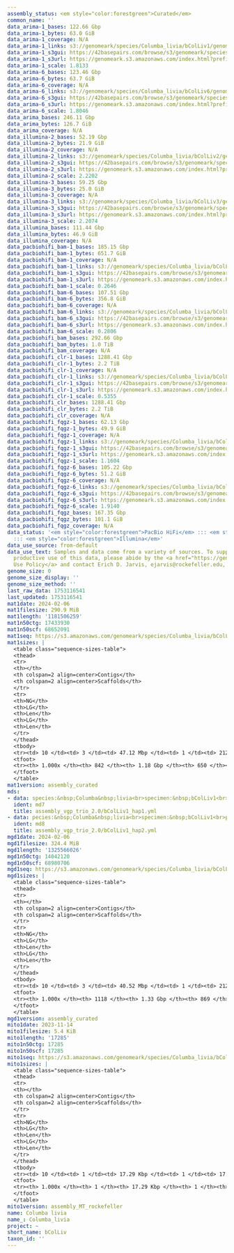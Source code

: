```yaml
---
assembly_status: <em style="color:forestgreen">Curated</em>
common_name: ''
data_arima-1_bases: 122.66 Gbp
data_arima-1_bytes: 63.0 GiB
data_arima-1_coverage: N/A
data_arima-1_links: s3://genomeark/species/Columba_livia/bColLiv1/genomic_data/arima/<br>
data_arima-1_s3gui: https://42basepairs.com/browse/s3/genomeark/species/Columba_livia/bColLiv1/genomic_data/arima/
data_arima-1_s3url: https://genomeark.s3.amazonaws.com/index.html?prefix=species/Columba_livia/bColLiv1/genomic_data/arima/
data_arima-1_scale: 1.8133
data_arima-6_bases: 123.46 Gbp
data_arima-6_bytes: 63.7 GiB
data_arima-6_coverage: N/A
data_arima-6_links: s3://genomeark/species/Columba_livia/bColLiv6/genomic_data/arima/<br>
data_arima-6_s3gui: https://42basepairs.com/browse/s3/genomeark/species/Columba_livia/bColLiv6/genomic_data/arima/
data_arima-6_s3url: https://genomeark.s3.amazonaws.com/index.html?prefix=species/Columba_livia/bColLiv6/genomic_data/arima/
data_arima-6_scale: 1.8046
data_arima_bases: 246.11 Gbp
data_arima_bytes: 126.7 GiB
data_arima_coverage: N/A
data_illumina-2_bases: 52.19 Gbp
data_illumina-2_bytes: 21.9 GiB
data_illumina-2_coverage: N/A
data_illumina-2_links: s3://genomeark/species/Columba_livia/bColLiv2/genomic_data/illumina/<br>
data_illumina-2_s3gui: https://42basepairs.com/browse/s3/genomeark/species/Columba_livia/bColLiv2/genomic_data/illumina/
data_illumina-2_s3url: https://genomeark.s3.amazonaws.com/index.html?prefix=species/Columba_livia/bColLiv2/genomic_data/illumina/
data_illumina-2_scale: 2.2202
data_illumina-3_bases: 59.25 Gbp
data_illumina-3_bytes: 25.0 GiB
data_illumina-3_coverage: N/A
data_illumina-3_links: s3://genomeark/species/Columba_livia/bColLiv3/genomic_data/illumina/<br>
data_illumina-3_s3gui: https://42basepairs.com/browse/s3/genomeark/species/Columba_livia/bColLiv3/genomic_data/illumina/
data_illumina-3_s3url: https://genomeark.s3.amazonaws.com/index.html?prefix=species/Columba_livia/bColLiv3/genomic_data/illumina/
data_illumina-3_scale: 2.2074
data_illumina_bases: 111.44 Gbp
data_illumina_bytes: 46.9 GiB
data_illumina_coverage: N/A
data_pacbiohifi_bam-1_bases: 185.15 Gbp
data_pacbiohifi_bam-1_bytes: 651.7 GiB
data_pacbiohifi_bam-1_coverage: N/A
data_pacbiohifi_bam-1_links: s3://genomeark/species/Columba_livia/bColLiv1/genomic_data/pacbio_hifi/<br>
data_pacbiohifi_bam-1_s3gui: https://42basepairs.com/browse/s3/genomeark/species/Columba_livia/bColLiv1/genomic_data/pacbio_hifi/
data_pacbiohifi_bam-1_s3url: https://genomeark.s3.amazonaws.com/index.html?prefix=species/Columba_livia/bColLiv1/genomic_data/pacbio_hifi/
data_pacbiohifi_bam-1_scale: 0.2646
data_pacbiohifi_bam-6_bases: 107.51 Gbp
data_pacbiohifi_bam-6_bytes: 356.8 GiB
data_pacbiohifi_bam-6_coverage: N/A
data_pacbiohifi_bam-6_links: s3://genomeark/species/Columba_livia/bColLiv6/genomic_data/pacbio_hifi/<br>
data_pacbiohifi_bam-6_s3gui: https://42basepairs.com/browse/s3/genomeark/species/Columba_livia/bColLiv6/genomic_data/pacbio_hifi/
data_pacbiohifi_bam-6_s3url: https://genomeark.s3.amazonaws.com/index.html?prefix=species/Columba_livia/bColLiv6/genomic_data/pacbio_hifi/
data_pacbiohifi_bam-6_scale: 0.2806
data_pacbiohifi_bam_bases: 292.66 Gbp
data_pacbiohifi_bam_bytes: 1.0 TiB
data_pacbiohifi_bam_coverage: N/A
data_pacbiohifi_clr-1_bases: 1288.41 Gbp
data_pacbiohifi_clr-1_bytes: 2.2 TiB
data_pacbiohifi_clr-1_coverage: N/A
data_pacbiohifi_clr-1_links: s3://genomeark/species/Columba_livia/bColLiv1/genomic_data/pacbio_hifi/<br>
data_pacbiohifi_clr-1_s3gui: https://42basepairs.com/browse/s3/genomeark/species/Columba_livia/bColLiv1/genomic_data/pacbio_hifi/
data_pacbiohifi_clr-1_s3url: https://genomeark.s3.amazonaws.com/index.html?prefix=species/Columba_livia/bColLiv1/genomic_data/pacbio_hifi/
data_pacbiohifi_clr-1_scale: 0.5355
data_pacbiohifi_clr_bases: 1288.41 Gbp
data_pacbiohifi_clr_bytes: 2.2 TiB
data_pacbiohifi_clr_coverage: N/A
data_pacbiohifi_fqgz-1_bases: 62.13 Gbp
data_pacbiohifi_fqgz-1_bytes: 49.9 GiB
data_pacbiohifi_fqgz-1_coverage: N/A
data_pacbiohifi_fqgz-1_links: s3://genomeark/species/Columba_livia/bColLiv1/genomic_data/pacbio_hifi/<br>
data_pacbiohifi_fqgz-1_s3gui: https://42basepairs.com/browse/s3/genomeark/species/Columba_livia/bColLiv1/genomic_data/pacbio_hifi/
data_pacbiohifi_fqgz-1_s3url: https://genomeark.s3.amazonaws.com/index.html?prefix=species/Columba_livia/bColLiv1/genomic_data/pacbio_hifi/
data_pacbiohifi_fqgz-1_scale: 1.1604
data_pacbiohifi_fqgz-6_bases: 105.22 Gbp
data_pacbiohifi_fqgz-6_bytes: 51.2 GiB
data_pacbiohifi_fqgz-6_coverage: N/A
data_pacbiohifi_fqgz-6_links: s3://genomeark/species/Columba_livia/bColLiv6/genomic_data/pacbio_hifi/<br>
data_pacbiohifi_fqgz-6_s3gui: https://42basepairs.com/browse/s3/genomeark/species/Columba_livia/bColLiv6/genomic_data/pacbio_hifi/
data_pacbiohifi_fqgz-6_s3url: https://genomeark.s3.amazonaws.com/index.html?prefix=species/Columba_livia/bColLiv6/genomic_data/pacbio_hifi/
data_pacbiohifi_fqgz-6_scale: 1.9140
data_pacbiohifi_fqgz_bases: 167.35 Gbp
data_pacbiohifi_fqgz_bytes: 101.1 GiB
data_pacbiohifi_fqgz_coverage: N/A
data_status: '<em style="color:forestgreen">PacBio HiFi</em> ::: <em style="color:forestgreen">Arima</em>
  ::: <em style="color:forestgreen">Illumina</em>'
data_use_source: from-default
data_use_text: Samples and data come from a variety of sources. To support fair and
  productive use of this data, please abide by the <a href="https://genome10k.soe.ucsc.edu/data-use-policies/">Data
  Use Policy</a> and contact Erich D. Jarvis, ejarvis@rockefeller.edu, with any questions.
genome_size: 0
genome_size_display: ''
genome_size_method: ''
last_raw_data: 1753116541
last_updated: 1753116541
mat1date: 2024-02-06
mat1filesize: 290.9 MiB
mat1length: '1181506259'
mat1n50ctg: 17433930
mat1n50scf: 68652091
mat1seq: https://s3.amazonaws.com/genomeark/species/Columba_livia/bColLiv1/assembly_curated/bColLiv1.mat.cur.20240206.fasta.gz
mat1sizes: |
  <table class="sequence-sizes-table">
  <thead>
  <tr>
  <th></th>
  <th colspan=2 align=center>Contigs</th>
  <th colspan=2 align=center>Scaffolds</th>
  </tr>
  <tr>
  <th>NG</th>
  <th>LG</th>
  <th>Len</th>
  <th>LG</th>
  <th>Len</th>
  </tr>
  </thead>
  <tbody>
  <tr><td> 10 </td><td> 3 </td><td> 47.12 Mbp </td><td> 1 </td><td> 212.75 Mbp </td></tr><tr><td> 20 </td><td> 6 </td><td> 34.65 Mbp </td><td> 2 </td><td> 160.37 Mbp </td></tr><tr><td> 30 </td><td> 10 </td><td> 22.43 Mbp </td><td> 2 </td><td> 160.37 Mbp </td></tr><tr><td> 40 </td><td> 15 </td><td> 20.61 Mbp </td><td> 3 </td><td> 121.99 Mbp </td></tr><tr style="background-color:#cccccc;"><td> 50 </td><td> 22 </td><td style="background-color:#88ff88;"> 17.43 Mbp </td><td> 5 </td><td style="background-color:#88ff88;"> 68.65 Mbp </td></tr><tr><td> 60 </td><td> 30 </td><td> 12.09 Mbp </td><td> 7 </td><td> 39.94 Mbp </td></tr><tr><td> 70 </td><td> 42 </td><td> 7.10 Mbp </td><td> 11 </td><td> 22.43 Mbp </td></tr><tr><td> 80 </td><td> 62 </td><td> 4.33 Mbp </td><td> 17 </td><td> 14.46 Mbp </td></tr><tr><td> 90 </td><td> 108 </td><td> 1.32 Mbp </td><td> 36 </td><td> 2.79 Mbp </td></tr><tr><td> 100 </td><td> 842 </td><td> 14.45 Kbp </td><td> 650 </td><td> 15.17 Kbp </td></tr></tbody>
  <tfoot>
  <tr><th> 1.000x </th><th> 842 </th><th> 1.18 Gbp </th><th> 650 </th><th> 1.18 Gbp </th></tr>
  </tfoot>
  </table>
mat1version: assembly_curated
mds:
- data: species:&nbsp;Columba&nbsp;livia<br>specimen:&nbsp;bColLiv1<br>projects:&nbsp;<br>&nbsp;&nbsp;-&nbsp;vgp<br>assembled_by_group:&nbsp;Rockefeller<br>data_location:&nbsp;S3<br>release_to:&nbsp;S3<br>haplotype_to_curate:&nbsp;hap1&nbsp;(pat)<br>hap1&nbsp;(pat):&nbsp;s3://genomeark/species/Columba_livia/bColLiv1/assembly_vgp_trio_2.0/evaluation/bColLiv1.trio.hap1.20231102.fasta.gz<br>hap2&nbsp;(mat):&nbsp;s3://genomeark/species/Columba_livia/bColLiv1/assembly_vgp_trio_2.0/evaluation/bColLiv1.trio.hap2.20231102.fasta.gz<br>pretext_hap1:&nbsp;s3://genomeark/species/Columba_livia/bColLiv1/assembly_vgp_trio_2.0/evaluation/hap1/pretext/bColLiv1_hap1__s2_heatmap.pretext<br>pretext_hap2:&nbsp;s3://genomeark/species/Columba_livia/bColLiv1/assembly_vgp_trio_2.0/evaluation/hap2/pretext/bColLiv1_hap2__s2_heatmap.pretext<br>kmer_spectra_img:&nbsp;s3://genomeark/species/Columba_livia/bColLiv1/assembly_vgp_trio_2.0/evaluation/merqury/bColLiv1_png/<br>pacbio_read_dir:&nbsp;&nbsp;s3://genomeark/species/Columba_livia/bColLiv1/genomic_data/pacbio_hifi/<br>pacbio_read_type:&nbsp;hifi<br>hic_read_dir:&nbsp;s3://genomeark/species/Columba_livia/bColLiv1/genomic_data/arima/<br>mito:&nbsp;s3://genomeark/species/Columba_livia/bColLiv1/assembly_MT_rockefeller/bColLiv1.MT.20231114.fasta.gz<br>pipeline:&nbsp;<br>&nbsp;&nbsp;&nbsp;&nbsp;&nbsp;&nbsp;&nbsp;&nbsp;-&nbsp;Hifiasm&nbsp;+&nbsp;trio&nbsp;phasing&nbsp;0.19.7&nbsp;+&nbsp;galaxy1<br>&nbsp;&nbsp;&nbsp;&nbsp;&nbsp;&nbsp;&nbsp;&nbsp;-&nbsp;purge_dups&nbsp;(1.2.6&nbsp;+&nbsp;galaxy0)<br>&nbsp;&nbsp;&nbsp;&nbsp;&nbsp;&nbsp;&nbsp;&nbsp;-&nbsp;yahs&nbsp;(1.2a.2&nbsp;+&nbsp;galaxy0)<br>&nbsp;&nbsp;&nbsp;&nbsp;&nbsp;&nbsp;&nbsp;&nbsp;-&nbsp;mitoHiFi&nbsp;(3.0&nbsp;+&nbsp;galaxy0)<br>notes:&nbsp;This&nbsp;was&nbsp;a&nbsp;Hifiasm&nbsp;+&nbsp;trio&nbsp;assembly&nbsp;of&nbsp;bColLiv1,&nbsp;resulting&nbsp;in&nbsp;two&nbsp;complete&nbsp;haplotypes&nbsp;(maternal&nbsp;and&nbsp;paternal).&nbsp;HiC&nbsp;scaffolding&nbsp;was&nbsp;performed&nbsp;with&nbsp;YaHS.&nbsp;The&nbsp;HiC&nbsp;prep&nbsp;kit&nbsp;used&nbsp;was&nbsp;Arima&nbsp;library&nbsp;prep.&nbsp;The&nbsp;HiC&nbsp;reads&nbsp;needed&nbsp;to&nbsp;have&nbsp;5&nbsp;bp&nbsp;trimmed&nbsp;from&nbsp;the&nbsp;5'&nbsp;end&nbsp;due&nbsp;to&nbsp;adapter&nbsp;left&nbsp;over&nbsp;from&nbsp;the&nbsp;Arima&nbsp;library&nbsp;prep&nbsp;kit.&nbsp;The&nbsp;order&nbsp;and&nbsp;orientation&nbsp;of&nbsp;scaffolds&nbsp;is&nbsp;uncertain&nbsp;in&nbsp;the&nbsp;W&nbsp;chromosome&nbsp;due&nbsp;to&nbsp;contiguity&nbsp;dropouts.<br>
  ident: md7
  title: assembly_vgp_trio_2.0/bColLiv1_hap1.yml
- data: pecies:&nbsp;Columba&nbsp;livia<br>specimen:&nbsp;bColLiv1<br>projects:&nbsp;<br>&nbsp;&nbsp;-&nbsp;vgp<br>assembled_by_group:&nbsp;Rockefeller<br>data_location:&nbsp;S3<br>release_to:&nbsp;S3<br>haplotype_to_curate:&nbsp;hap2&nbsp;(mat)<br>hap1&nbsp;(pat):&nbsp;s3://genomeark/species/Columba_livia/bColLiv1/assembly_vgp_trio_2.0/evaluation/bColLiv1.trio.hap1.20231102.fasta.gz<br>hap2&nbsp;(mat):&nbsp;s3://genomeark/species/Columba_livia/bColLiv1/assembly_vgp_trio_2.0/evaluation/bColLiv1.trio.hap2.20231102.fasta.gz<br>pretext_hap1:&nbsp;s3://genomeark/species/Columba_livia/bColLiv1/assembly_vgp_trio_2.0/evaluation/hap1/pretext/bColLiv1_hap1__s2_heatmap.pretext<br>pretext_hap2:&nbsp;s3://genomeark/species/Columba_livia/bColLiv1/assembly_vgp_trio_2.0/evaluation/hap2/pretext/bColLiv1_hap2__s2_heatmap.pretext<br>kmer_spectra_img:&nbsp;s3://genomeark/species/Columba_livia/bColLiv1/assembly_vgp_trio_2.0/evaluation/merqury/bColLiv1_png/<br>pacbio_read_dir:&nbsp;&nbsp;s3://genomeark/species/Columba_livia/bColLiv1/genomic_data/pacbio_hifi/<br>pacbio_read_type:&nbsp;hifi<br>hic_read_dir:&nbsp;s3://genomeark/species/Columba_livia/bColLiv1/genomic_data/arima/<br>mito:&nbsp;s3://genomeark/species/Columba_livia/bColLiv1/assembly_MT_rockefeller/bColLiv1.MT.20231114.fasta.gz<br>pipeline:&nbsp;<br>&nbsp;&nbsp;&nbsp;&nbsp;&nbsp;&nbsp;&nbsp;&nbsp;-&nbsp;Hifiasm&nbsp;+&nbsp;trio&nbsp;phasing&nbsp;(0.19.7&nbsp;+&nbsp;galaxy1)<br>&nbsp;&nbsp;&nbsp;&nbsp;&nbsp;&nbsp;&nbsp;&nbsp;-&nbsp;yahs&nbsp;(1.2a.2&nbsp;+&nbsp;galaxy0)<br>&nbsp;&nbsp;&nbsp;&nbsp;&nbsp;&nbsp;&nbsp;&nbsp;-&nbsp;mitoHiFi&nbsp;(3.0&nbsp;+&nbsp;galaxy0)<br>notes:&nbsp;This&nbsp;was&nbsp;a&nbsp;Hifiasm&nbsp;+&nbsp;trio&nbsp;assembly&nbsp;of&nbsp;bColLiv1,&nbsp;resulting&nbsp;in&nbsp;two&nbsp;complete&nbsp;haplotypes&nbsp;(maternal&nbsp;and&nbsp;paternal).&nbsp;HiC&nbsp;scaffolding&nbsp;was&nbsp;performed&nbsp;with&nbsp;YaHS.&nbsp;The&nbsp;HiC&nbsp;prep&nbsp;kit&nbsp;used&nbsp;was&nbsp;Arima&nbsp;library&nbsp;prep.&nbsp;The&nbsp;HiC&nbsp;reads&nbsp;needed&nbsp;to&nbsp;have&nbsp;5&nbsp;bp&nbsp;trimmed&nbsp;from&nbsp;the&nbsp;5'&nbsp;end&nbsp;due&nbsp;to&nbsp;adapter&nbsp;left&nbsp;over&nbsp;from&nbsp;the&nbsp;Arima&nbsp;library&nbsp;prep&nbsp;kit.&nbsp;<br>
  ident: md8
  title: assembly_vgp_trio_2.0/bColLiv1_hap2.yml
mgd1date: 2024-02-06
mgd1filesize: 324.4 MiB
mgd1length: '1325566026'
mgd1n50ctg: 14042120
mgd1n50scf: 68980706
mgd1seq: https://s3.amazonaws.com/genomeark/species/Columba_livia/bColLiv1/assembly_curated/bColLiv1.pat.W.cur.20240206.fasta.gz
mgd1sizes: |
  <table class="sequence-sizes-table">
  <thead>
  <tr>
  <th></th>
  <th colspan=2 align=center>Contigs</th>
  <th colspan=2 align=center>Scaffolds</th>
  </tr>
  <tr>
  <th>NG</th>
  <th>LG</th>
  <th>Len</th>
  <th>LG</th>
  <th>Len</th>
  </tr>
  </thead>
  <tbody>
  <tr><td> 10 </td><td> 3 </td><td> 40.52 Mbp </td><td> 1 </td><td> 212.39 Mbp </td></tr><tr><td> 20 </td><td> 8 </td><td> 29.35 Mbp </td><td> 2 </td><td> 163.73 Mbp </td></tr><tr><td> 30 </td><td> 13 </td><td> 21.50 Mbp </td><td> 3 </td><td> 122.09 Mbp </td></tr><tr><td> 40 </td><td> 20 </td><td> 17.18 Mbp </td><td> 4 </td><td> 84.82 Mbp </td></tr><tr style="background-color:#cccccc;"><td> 50 </td><td> 28 </td><td style="background-color:#88ff88;"> 14.04 Mbp </td><td> 6 </td><td style="background-color:#88ff88;"> 68.98 Mbp </td></tr><tr><td> 60 </td><td> 40 </td><td> 8.85 Mbp </td><td> 8 </td><td> 41.45 Mbp </td></tr><tr><td> 70 </td><td> 59 </td><td> 5.96 Mbp </td><td> 13 </td><td> 22.35 Mbp </td></tr><tr><td> 80 </td><td> 89 </td><td> 3.22 Mbp </td><td> 20 </td><td> 14.04 Mbp </td></tr><tr><td> 90 </td><td> 173 </td><td> 0.87 Mbp </td><td> 44 </td><td> 1.55 Mbp </td></tr><tr><td> 100 </td><td> 1118 </td><td> 12.90 Kbp </td><td> 869 </td><td> 12.90 Kbp </td></tr></tbody>
  <tfoot>
  <tr><th> 1.000x </th><th> 1118 </th><th> 1.33 Gbp </th><th> 869 </th><th> 1.33 Gbp </th></tr>
  </tfoot>
  </table>
mgd1version: assembly_curated
mito1date: 2023-11-14
mito1filesize: 5.4 KiB
mito1length: '17285'
mito1n50ctg: 17285
mito1n50scf: 17285
mito1seq: https://s3.amazonaws.com/genomeark/species/Columba_livia/bColLiv1/assembly_MT_rockefeller/bColLiv1.MT.20231114.fasta.gz
mito1sizes: |
  <table class="sequence-sizes-table">
  <thead>
  <tr>
  <th></th>
  <th colspan=2 align=center>Contigs</th>
  <th colspan=2 align=center>Scaffolds</th>
  </tr>
  <tr>
  <th>NG</th>
  <th>LG</th>
  <th>Len</th>
  <th>LG</th>
  <th>Len</th>
  </tr>
  </thead>
  <tbody>
  <tr><td> 10 </td><td> 1 </td><td> 17.29 Kbp </td><td> 1 </td><td> 17.29 Kbp </td></tr><tr><td> 20 </td><td> 1 </td><td> 17.29 Kbp </td><td> 1 </td><td> 17.29 Kbp </td></tr><tr><td> 30 </td><td> 1 </td><td> 17.29 Kbp </td><td> 1 </td><td> 17.29 Kbp </td></tr><tr><td> 40 </td><td> 1 </td><td> 17.29 Kbp </td><td> 1 </td><td> 17.29 Kbp </td></tr><tr style="background-color:#cccccc;"><td> 50 </td><td> 1 </td><td style="background-color:#ff8888;"> 17.29 Kbp </td><td> 1 </td><td style="background-color:#ff8888;"> 17.29 Kbp </td></tr><tr><td> 60 </td><td> 1 </td><td> 17.29 Kbp </td><td> 1 </td><td> 17.29 Kbp </td></tr><tr><td> 70 </td><td> 1 </td><td> 17.29 Kbp </td><td> 1 </td><td> 17.29 Kbp </td></tr><tr><td> 80 </td><td> 1 </td><td> 17.29 Kbp </td><td> 1 </td><td> 17.29 Kbp </td></tr><tr><td> 90 </td><td> 1 </td><td> 17.29 Kbp </td><td> 1 </td><td> 17.29 Kbp </td></tr><tr><td> 100 </td><td> 1 </td><td> 17.29 Kbp </td><td> 1 </td><td> 17.29 Kbp </td></tr></tbody>
  <tfoot>
  <tr><th> 1.000x </th><th> 1 </th><th> 17.29 Kbp </th><th> 1 </th><th> 17.29 Kbp </th></tr>
  </tfoot>
  </table>
mito1version: assembly_MT_rockefeller
name: Columba livia
name_: Columba_livia
project: ~
short_name: bColLiv
taxon_id: ''
---
```

